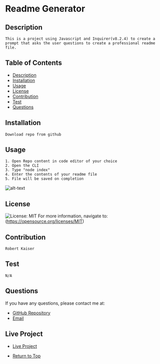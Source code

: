 
  # Readme Generator

  ## Description
  ```
  This is a project using Javascript and Inquirer(v8.2.4) to create a prompt that asks the user questions to create a professional readme file.
  ```

  ## Table of Contents
  - [Description](#description)
  - [Installation](#installation)
  - [Usage](#usage)
  - [License](#license)
  - [Contribution](#contribution)
  - [Test](#test)
  - [Questions](#questions)
  
  ## Installation
  ```
  Download repo from github
  ```

  ## Usage
  ```
  1. Open Repo content in code editor of your choice
  2. Open the CLI
  3. Type "node index"
  4. Enter the contents of your readme file
  5. File will be saved on completion
  ```
  ![alt-text](./assets/images/preview.gif)
  ## License

  ![License: MIT](https://img.shields.io/badge/License-MIT-yellow.svg) For more information, navigate to: (https://opensource.org/licenses/MIT)

  ## Contribution
  ```
  Robert Kaiser
  ```

  ## Test
  ```
  N/A
  ```

  ## Questions
  If you have any questions, please contact me at:
  - [GitHub Repository](https://robkaiser97.github.io/)
  - [Email](mailto:kaiserrobert1997@gmail.com)

  ## Live Project
  - [Live Project](https://robkaiser97.github.io/Readme-Markdown-Generator)

  - [Return to Top](#description)
  